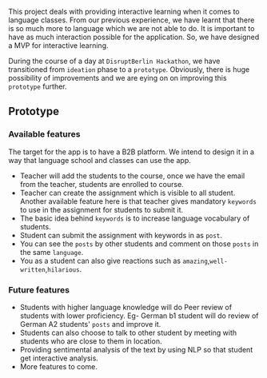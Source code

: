 This project deals with providing interactive learning when it comes to language classes. 
From our previous experience, we have learnt that there is so much more to language which 
we are not able to do.
It is important to have as much interaction possible for the application. So, we have designed a MVP for interactive learning.

During the course of a day at `DisruptBerlin Hackathon`, we have transitioned from `ideation` phase to a `prototype`. Obviously, there is huge possibility of improvements and we are eying on on improving this `prototype` further.


## Prototype

### Available features
The target for the app is to have a B2B platform. We intend to design it in a way that language school and classes can use the app.

- Teacher will add the students to the course, once we have the email from the teacher, students are enrolled to course.
- Teacher can create the assignment which is visible to all student. Another available feature here is that teacher gives mandatory `keywords` to use in the assignment for students to submit it.
- The basic idea behind `keywords` is to increase language vocabulary of students.
- Student can submit the assignment with keywords in as `post`.
- You can see the `posts` by other students and comment on those `posts` in the same `language`.
- You as a student can also give reactions such as `amazing`,`well-written`,`hilarious`.

### Future features

- Students with higher language knowledge will do Peer review of students with lower proficiency. Eg- German b1 student will do review of 
German A2 students' `posts` and improve it.
- Students can also choose to talk to other student by meeting with students who are close to them in location.
- Providing sentimental analysis of the text by using NLP so that student get interactive analysis.
- More features to come.


 
